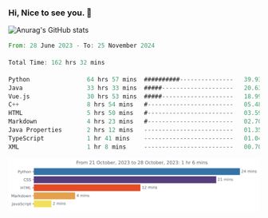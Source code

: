### Hi, Nice to see you. 👋

<!--
**EtherFin/EtherFin** is a ✨ _special_ ✨ repository because its `README.md` (this file) appears on your GitHub profile.

Here are some ideas to get you started:

- 🔭 I’m currently working on ...
- 🌱 I’m currently learning ...
- 👯 I’m looking to collaborate on ...
- 🤔 I’m looking for help with ...
- 💬 Ask me about ...
- 📫 How to reach me: ...
- 😄 Pronouns: ...
- ⚡ Fun fact: ...
-->


![Anurag's GitHub stats](https://github-readme-stats.vercel.app/api?username=EtherFin&bg_color=30,e96443,e97f43,e99943,e9b443,e9ce43,e9e843,d3e943,bee943,a9e943,94e943&title_color=fff&text_color=000&show_icons=true&icon_color=000)


<!--START_SECTION:waka-->

```rust
From: 28 June 2023 - To: 25 November 2024

Total Time: 162 hrs 32 mins

Python                64 hrs 57 mins  ##########---------------   39.93 %
Java                  33 hrs 33 mins  #####--------------------   20.63 %
Vue.js                30 hrs 53 mins  #####--------------------   18.99 %
C++                   8 hrs 54 mins   #------------------------   05.48 %
HTML                  5 hrs 50 mins   #------------------------   03.59 %
Markdown              4 hrs 23 mins   #------------------------   02.70 %
Java Properties       2 hrs 12 mins   -------------------------   01.35 %
TypeScript            1 hr 41 mins    -------------------------   01.04 %
XML                   1 hr 8 mins     -------------------------   00.70 %
```

<!--END_SECTION:waka-->

<img
  src="https://github.com/EtherFin/EtherFin/blob/master/images/stat.svg"
  alt="Work Dashboard"
/>

